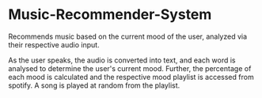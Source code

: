 # Music-Recommender-System
Recommends music based on the current mood of the user, analyzed via their respective audio input.

As the user speaks, the audio is converted into text, and each word is analysed to determine the user's current mood.
Further, the percentage of each mood is calculated and the respective mood playlist is accessed from spotify.
A song is played at random from the playlist.
